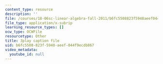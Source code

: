 ```yaml
---
content_type: resource
description: ''
file: /courses/18-06sc-linear-algebra-fall-2011/b6fc5508823f5948aeef044f9ecdb867_J7DzL2_Na80.vtt
file_type: application/x-subrip
learning_resource_types: []
ocw_type: OCWFile
resourcetype: Other
title: 3play caption file
uid: b6fc5508-823f-5948-aeef-044f9ecdb867
video_metadata:
  youtube_id: null
---
```

